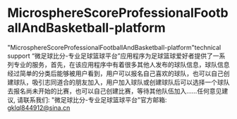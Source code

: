 # MicrosphereScoreProfessionalFootballAndBasketball-platform
"MicrosphereScoreProfessionalFootballAndBasketball-platform"technical support
“微足球比分-专业足球篮球平台”应用程序为足球篮球爱好者提供了一系列专业的服务，首先，在该应用程序中有着很多其他人发布的球队信息，球队信息经过简单的分类后能够被用户看到，用户可以报名自己喜欢的球队，也可以自己创建球队，吸引志同道合的朋友加入，用户加入球队或创建球队后可以选择一个球队去报名尚未开始的比赛，也可以自己创建比赛，等待其他队伍加入……任何意见建议, 请联系我们: "微足球比分-专业足球篮球平台"官方邮箱: gklql844912@sina.cn
